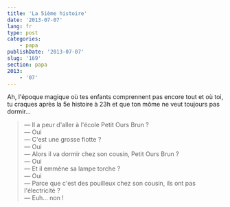 ```yaml
---
title: 'La 5ième histoire'
date: '2013-07-07'
lang: fr
type: post
categories:
    - papa
publishDate: '2013-07-07'
slug: '169'
section: papa
2013:
    - '07'
---
```


Ah, l'époque magique où tes enfants comprennent pas encore tout et où toi, tu craques après la 5e histoire à 23h et que ton môme ne veut toujours pas dormir...

> — Il a peur d'aller à l'école Petit Ours Brun ?  
> — Oui  
> — C'est une grosse fiotte ?  
> — Oui  
> — Alors il va dormir chez son cousin, Petit Ours Brun ?  
> — Oui  
> — Et il emmène sa lampe torche ?  
> — Oui  
> — Parce que c'est des pouilleux chez son cousin, ils ont pas l'électricité ?  
> — Euh... non !

